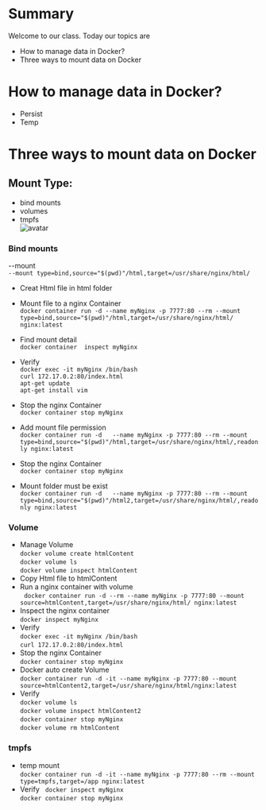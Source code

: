 # Summary 
Welcome to our class. Today our topics are
- How to manage data in Docker?
- Three ways to mount data on Docker

# How to manage  data in Docker?
- Persist 
- Temp
# Three ways to mount data on Docker
## Mount Type:
- bind mounts
- volumes
- tmpfs   
  ![avatar](https://docs.docker.com/storage/images/types-of-mounts.png) 
   
### Bind mounts
--mount  
`--mount type=bind,source="$(pwd)"/html,target=/usr/share/nginx/html/`   
- Creat Html file in html folder

- Mount file to a nginx Container  
`docker container run -d --name myNginx -p 7777:80 --rm --mount type=bind,source="$(pwd)"/html,target=/usr/share/nginx/html/ nginx:latest` 
- Find mount detail  
`docker container 
inspect myNginx`  
- Verify  
`docker exec -it myNginx /bin/bash`  
`curl 172.17.0.2:80/index.html`   
`apt-get update`  
`apt-get install vim`
- Stop the nginx Container  
`docker container stop myNginx`
- Add mount file permission  
`docker container run -d   --name myNginx -p 7777:80 --rm --mount type=bind,source="$(pwd)"/html,target=/usr/share/nginx/html/,readonly nginx:latest`
- Stop the nginx Container  
`docker container stop myNginx`
- Mount folder must be exist  
`docker container run -d   --name myNginx -p 7777:80 --rm --mount type=bind,source="$(pwd)"/html2,target=/usr/share/nginx/html/,readonly nginx:latest`

### Volume
- Manage Volume   
`docker volume create htmlContent`  
`docker volume ls`  
`docker volume inspect htmlContent`
- Copy Html file to htmlContent  
- Run a nginx container with volume <br>                   
`docker container run -d --rm --name myNginx -p 7777:80 --mount source=htmlContent,target=/usr/share/nginx/html/ nginx:latest` 
- Inspect the nginx container  
`docker inspect myNginx`  
- Verify  
`docker exec -it myNginx /bin/bash`  
`curl 172.17.0.2:80/index.html` 
- Stop the nginx Container  
`docker container stop myNginx`  
- Docker auto create Volume   
`docker container run -d -it --name myNginx -p 7777:80 --mount source=htmlContent2,target=/usr/share/nginx/html/nginx:latest` 
- Verify   
`docker volume ls`  
`docker volume inspect htmlContent2`  
`docker container stop myNginx`  
`docker volume rm htmlContent`  
### tmpfs 
- temp mount  
`docker container run -d -it --name myNginx -p 7777:80 --rm --mount type=tmpfs,target=/app nginx:latest` 
- Verify          
`docker inspect myNginx`  
`docker container stop myNginx`    

